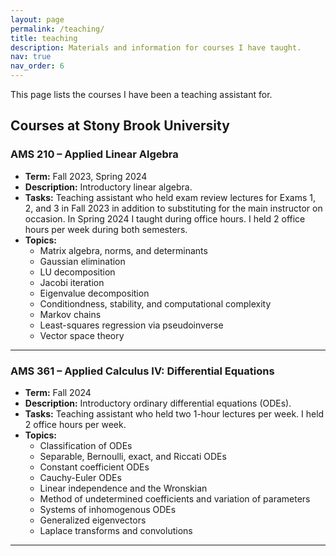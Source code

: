 ```yaml
---
layout: page
permalink: /teaching/
title: teaching
description: Materials and information for courses I have taught.
nav: true
nav_order: 6
---
```


This page lists the courses I have been a teaching assistant for.

## Courses at Stony Brook University

### **AMS 210 – Applied Linear Algebra**

- **Term:** Fall 2023, Spring 2024
- **Description:** Introductory linear algebra.
- **Tasks:** Teaching assistant who held exam review lectures for Exams 1, 2, and 3 in Fall 2023 in addition to substituting for the main instructor on occasion. In Spring 2024 I taught during office hours. I held 2 office hours per week during both semesters.
- **Topics:**
  - Matrix algebra, norms, and determinants
  - Gaussian elimination
  - LU decomposition
  - Jacobi iteration
  - Eigenvalue decomposition
  - Conditiondness, stability, and computational complexity
  - Markov chains
  - Least-squares regression via pseudoinverse
  - Vector space theory

---

### **AMS 361 – Applied Calculus IV: Differential Equations**

- **Term:** Fall 2024
- **Description:** Introductory ordinary differential equations (ODEs).
- **Tasks:** Teaching assistant who held two 1-hour lectures per week. I held 2 office hours per week.
- **Topics:**
  - Classification of ODEs  
  - Separable, Bernoulli, exact, and Riccati ODEs
  - Constant coefficient ODEs
  - Cauchy-Euler ODEs
  - Linear independence and the Wronskian
  - Method of undetermined coefficients and variation of parameters
  - Systems of inhomogenous ODEs
  - Generalized eigenvectors
  - Laplace transforms and convolutions

---

